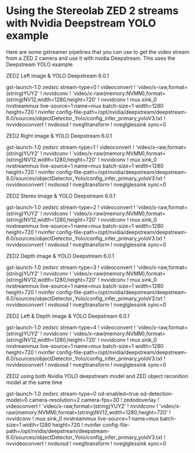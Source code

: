 # Using the Stereolab ZED 2 streams with Nvidia Deepstream YOLO example
 
Here are some gstreamer pipelines that you can use to get the video stream from a ZED 2 camera
 and use it with nvidia Deepstream. This uses the Deepstream YOLO example.
 
 ZED2 Left image & YOLO Deepstream 6.0.1
 
gst-launch-1.0 zedsrc stream-type=0 ! videoconvert ! 'video/x-raw,format=(string)YUY2' ! nvvidconv ! 'video/x-raw(memory:NVMM),format=(string)NV12,width=1280,height=720' ! nvvidconv ! mux.sink_0 nvstreammux live-source=1 name=mux batch-size=1 width=1280 height=720 ! nvinfer config-file-path=/opt/nvidia/deepstream/deepstream-6.0/sources/objectDetector_Yolo/config_infer_primary_yoloV3.txt ! nvvideoconvert ! nvdsosd ! nvegltransform ! nveglglessink sync=0

ZED2 Right image & YOLO Deepstream 6.0.1

gst-launch-1.0 zedsrc stream-type=1 ! videoconvert ! 'video/x-raw,format=(string)YUY2' ! nvvidconv ! 'video/x-raw(memory:NVMM),format=(string)NV12,width=1280,height=720' ! nvvidconv ! mux.sink_0 nvstreammux live-source=1 name=mux batch-size=1 width=1280 height=720 ! nvinfer config-file-path=/opt/nvidia/deepstream/deepstream-6.0/sources/objectDetector_Yolo/config_infer_primary_yoloV3.txt ! nvvideoconvert ! nvdsosd ! nvegltransform ! nveglglessink sync=0

ZED2 Stereo image & YOLO Deepstream 6.0.1

gst-launch-1.0 zedsrc stream-type=2 ! videoconvert ! 'video/x-raw,format=(string)YUY2' ! nvvidconv ! 'video/x-raw(memory:NVMM),format=(string)NV12,width=1280,height=720' ! nvvidconv ! mux.sink_0 nvstreammux live-source=1 name=mux batch-size=1 width=1280 height=720 ! nvinfer config-file-path=/opt/nvidia/deepstream/deepstream-6.0/sources/objectDetector_Yolo/config_infer_primary_yoloV3.txt ! nvvideoconvert ! nvdsosd ! nvegltransform ! nveglglessink sync=0

ZED2 Depth image & YOLO Deepstream 6.0.1

gst-launch-1.0 zedsrc stream-type=3 ! videoconvert ! 'video/x-raw,format=(string)YUY2' ! nvvidconv ! 'video/x-raw(memory:NVMM),format=(string)NV12,width=1280,height=720' ! nvvidconv ! mux.sink_0 nvstreammux live-source=1 name=mux batch-size=1 width=1280 height=720 ! nvinfer config-file-path=/opt/nvidia/deepstream/deepstream-6.0/sources/objectDetector_Yolo/config_infer_primary_yoloV3.txt ! nvvideoconvert ! nvdsosd ! nvegltransform ! nveglglessink sync=0

ZED2 Left & Depth image & YOLO Deepstream 6.0.1

gst-launch-1.0 zedsrc stream-type=4 ! videoconvert ! 'video/x-raw,format=(string)YUY2' ! nvvidconv ! 'video/x-raw(memory:NVMM),format=(string)NV12,width=1280,height=720' ! nvvidconv ! mux.sink_0 nvstreammux live-source=1 name=mux batch-size=1 width=1280 height=720 ! nvinfer config-file-path=/opt/nvidia/deepstream/deepstream-6.0/sources/objectDetector_Yolo/config_infer_primary_yoloV3.txt ! nvvideoconvert ! nvdsosd ! nvegltransform ! nveglglessink sync=0

ZED2 using both Nvidia YOLO deepstream model and ZED object reconition model at the same time

gst-launch-1.0 zedsrc stream-type=0 od-enabled=true od-detection-model=0 camera-resolution=2 camera-fps=30 ! zedodoverlay ! videoconvert ! 'video/x-raw,format=(string)YUY2' ! nvvidconv ! 'video/x-raw(memory:NVMM),format=(string)NV12,width=1280,height=720' ! nvvidconv ! mux.sink_0 nvstreammux live-source=1 name=mux batch-size=1 width=1280 height=720 ! nvinfer config-file-path=/opt/nvidia/deepstream/deepstream-6.0/sources/objectDetector_Yolo/config_infer_primary_yoloV3.txt ! nvvideoconvert ! nvdsosd ! nvegltransform ! nveglglessink sync=0
